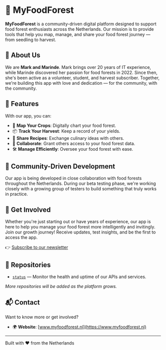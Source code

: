 # 🌳 MyFoodForest

**MyFoodForest** is a community-driven digital platform designed to support food forest enthusiasts across the Netherlands. Our mission is to provide tools that help you map, manage, and share your food forest journey — from seedling to harvest.

## 🌱 About Us

We are **Mark and Marinde**. Mark brings over 20 years of IT experience, while Marinde discovered her passion for food forests in 2022. Since then, she's been active as a volunteer, student, and harvest subscriber. Together, we're building this app with love and dedication — for the community, with the community.

## 📱 Features

With our app, you can:

- 🌾 **Map Your Crops**: Digitally chart your food forest.
- 📦 **Track Your Harvest**: Keep a record of your yields.
- 🍲 **Share Recipes**: Exchange culinary ideas with others.
- 👥 **Collaborate**: Grant others access to your food forest data.
- 🛠️ **Manage Efficiently**: Oversee your food forest with ease.

## 🤝 Community-Driven Development

Our app is being developed in close collaboration with food forests throughout the Netherlands. During our beta testing phase, we're working closely with a growing group of testers to build something that truly works in practice.

## 🚀 Get Involved

Whether you're just starting out or have years of experience, our app is here to help you manage your food forest more intelligently and invitingly. Join our growth journey! Receive updates, test insights, and be the first to access the app.

👉 [Subscribe to our newsletter](https://www.myfoodforest.nl)

## 📂 Repositories

- [`status`](https://github.com/MyFoodForest/status) — Monitor the health and uptime of our APIs and services.

*More repositories will be added as the platform grows.*

## 📬 Contact

Want to know more or get involved?

- 🌍 **Website**: [www.myfoodforest.nl](https://www.myfoodforest.nl)

---

Built with ❤️ from the Netherlands
